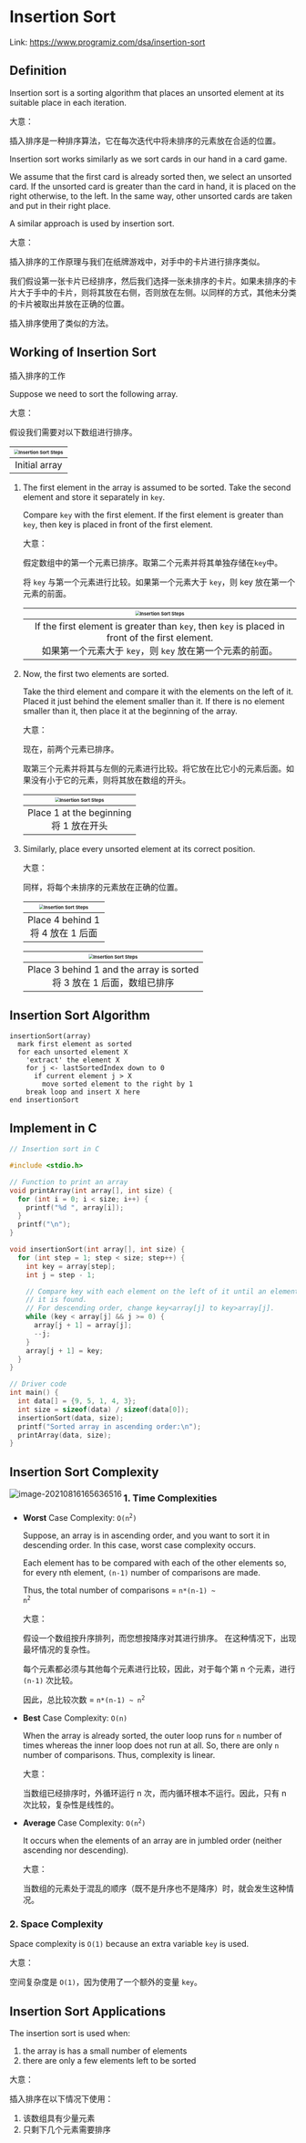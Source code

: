 # Insertion Sort



Link: https://www.programiz.com/dsa/insertion-sort





## Definition

Insertion sort is a sorting algorithm that places an unsorted element at its suitable place in each iteration.

大意：

插入排序是一种排序算法，它在每次迭代中将未排序的元素放在合适的位置。



Insertion sort works similarly as we sort cards in our hand in a card game.

We assume that the first card is already sorted then, we select an unsorted card. If the unsorted card is greater than the card in hand, it is placed on the right otherwise, to the left. In the same way, other unsorted cards are taken and put in their right place.

A similar approach is used by insertion sort.

大意：

插入排序的工作原理与我们在纸牌游戏中，对手中的卡片进行排序类似。

我们假设第一张卡片已经排序，然后我们选择一张未排序的卡片。如果未排序的卡片大于手中的卡片，则将其放在右侧，否则放在左侧。以同样的方式，其他未分类的卡片被取出并放在正确的位置。

插入排序使用了类似的方法。





## Working of Insertion Sort

插入排序的工作



Suppose we need to sort the following array.

大意：

假设我们需要对以下数组进行排序。

| <img src="2.Insertion Sort.assets/Frame 4_0.png" alt="Insertion Sort Steps" style="zoom:50%;" /> |
| :----------------------------------------------------------: |
|                        Initial array                         |



1.  The first element in the array is assumed to be sorted. Take the second element and store it separately in `key`.

    Compare `key` with the first element. If the first element is greater than `key`, then key is placed in front of the first element.

    大意：

    假定数组中的第一个元素已排序。取第二个元素并将其单独存储在`key`中。

    将 `key` 与第一个元素进行比较。如果第一个元素大于 `key`，则 key 放在第一个元素的前面。

    | <img src="2.Insertion Sort.assets/Insertion-sort-0_1.png" alt="Insertion Sort Steps" style="zoom:50%;" /> |
    | :----------------------------------------------------------: |
    | If the first element is greater than `key`, then `key` is placed in front of the first element.<br />如果第一个元素大于 `key`，则 `key` 放在第一个元素的前面。 |

    

2.  Now, the first two elements are sorted.

    Take the third element and compare it with the elements on the left of it. Placed it just behind the element smaller than it. If there is no element smaller than it, then place it at the beginning of the array.

    大意：

    现在，前两个元素已排序。

    取第三个元素并将其与左侧的元素进行比较。将它放在比它小的元素后面。如果没有小于它的元素，则将其放在数组的开头。

    | <img src="2.Insertion Sort.assets/Insertion-sort-1_1.png" alt="Insertion Sort Steps" style="zoom:50%;" /> |
    | :----------------------------------------------------------: |
    |         Place 1 at the beginning<br />将 1 放在开头          |

    

3.  Similarly, place every unsorted element at its correct position.

    大意：

    同样，将每个未排序的元素放在正确的位置。

    | <img src="2.Insertion Sort.assets/Insertion-sort-2_2.png" alt="Insertion Sort Steps" style="zoom:50%;" /> |
    | :----------------------------------------------------------: |
    |            Place 4 behind 1<br />将 4 放在 1 后面            |

    | <img src="2.Insertion Sort.assets/Insertion-sort-3_2.png" alt="Insertion Sort Steps" style="zoom:50%;" /> |
    | :----------------------------------------------------------: |
    | Place 3 behind 1 and the array is sorted<br />将 3 放在 1 后面，数组已排序 |

    



## Insertion Sort Algorithm

```
insertionSort(array)
  mark first element as sorted
  for each unsorted element X
    'extract' the element X
    for j <- lastSortedIndex down to 0
      if current element j > X
        move sorted element to the right by 1
    break loop and insert X here
end insertionSort
```





## Implement in C

```c
// Insertion sort in C

#include <stdio.h>

// Function to print an array
void printArray(int array[], int size) {
  for (int i = 0; i < size; i++) {
    printf("%d ", array[i]);
  }
  printf("\n");
}

void insertionSort(int array[], int size) {
  for (int step = 1; step < size; step++) {
    int key = array[step];
    int j = step - 1;

    // Compare key with each element on the left of it until an element smaller than
    // it is found.
    // For descending order, change key<array[j] to key>array[j].
    while (key < array[j] && j >= 0) {
      array[j + 1] = array[j];
      --j;
    }
    array[j + 1] = key;
  }
}

// Driver code
int main() {
  int data[] = {9, 5, 1, 4, 3};
  int size = sizeof(data) / sizeof(data[0]);
  insertionSort(data, size);
  printf("Sorted array in ascending order:\n");
  printArray(data, size);
}
```





## Insertion Sort Complexity

<img src="2.Insertion Sort.assets/image-20210816165636516.png" alt="image-20210816165636516" align="left" />



### 1. Time Complexities

-   **Worst** Case Complexity: <code>O(n<sup>2</sup>)</code>

    Suppose, an array is in ascending order, and you want to sort it in descending order. In this case, worst case complexity occurs.

    Each element has to be compared with each of the other elements so, for every nth element, `(n-1)` number of comparisons are made.

    Thus, the total number of comparisons = <code>n*(n-1) ~ n<sup>2</sup></code>

    大意：

    假设一个数组按升序排列，而您想按降序对其进行排序。 在这种情况下，出现最坏情况的复杂性。

    每个元素都必须与其他每个元素进行比较，因此，对于每个第 n 个元素，进行 `(n-1)` 次比较。

    因此，总比较次数 = <code>n*(n-1) ~ n<sup>2</sup></code>

-   **Best** Case Complexity: `O(n)`

    When the array is already sorted, the outer loop runs for `n` number of times whereas the inner loop does not run at all. So, there are only `n` number of comparisons. Thus, complexity is linear.

    大意：

    当数组已经排序时，外循环运行 n 次，而内循环根本不运行。因此，只有 n 次比较，复杂性是线性的。

-   **Average** Case Complexity: <code>O(n<sup>2</sup>)</code>

    It occurs when the elements of an array are in jumbled order (neither ascending nor descending).

    大意：

    当数组的元素处于混乱的顺序（既不是升序也不是降序）时，就会发生这种情况。



### 2. Space Complexity

Space complexity is `O(1)` because an extra variable `key` is used.

大意：

空间复杂度是 `O(1)`，因为使用了一个额外的变量 `key`。





## Insertion Sort Applications

The insertion sort is used when:

1.  the array is has a small number of elements
2.  there are only a few elements left to be sorted

大意：

插入排序在以下情况下使用：

1.  该数组具有少量元素
2.  只剩下几个元素需要排序